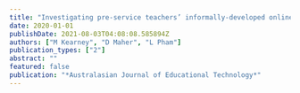 ```yaml
---
title: "Investigating pre-service teachers’ informally-developed online professional learning networks"
date: 2020-01-01
publishDate: 2021-08-03T04:08:08.585894Z
authors: ["M Kearney", "D Maher", "L Pham"]
publication_types: ["2"]
abstract: ""
featured: false
publication: "*Australasian Journal of Educational Technology*"
---
```


